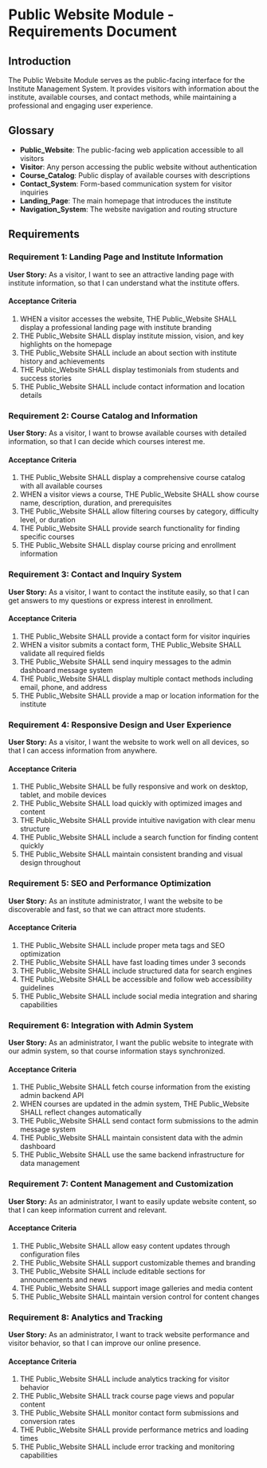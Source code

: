 # Public Website Module - Requirements Document

## Introduction

The Public Website Module serves as the public-facing interface for the Institute Management System. It provides visitors with information about the institute, available courses, and contact methods, while maintaining a professional and engaging user experience.

## Glossary

- **Public_Website**: The public-facing web application accessible to all visitors
- **Visitor**: Any person accessing the public website without authentication
- **Course_Catalog**: Public display of available courses with descriptions
- **Contact_System**: Form-based communication system for visitor inquiries
- **Landing_Page**: The main homepage that introduces the institute
- **Navigation_System**: The website navigation and routing structure

## Requirements

### Requirement 1: Landing Page and Institute Information

**User Story:** As a visitor, I want to see an attractive landing page with institute information, so that I can understand what the institute offers.

#### Acceptance Criteria

1. WHEN a visitor accesses the website, THE Public_Website SHALL display a professional landing page with institute branding
2. THE Public_Website SHALL display institute mission, vision, and key highlights on the homepage
3. THE Public_Website SHALL include an about section with institute history and achievements
4. THE Public_Website SHALL display testimonials from students and success stories
5. THE Public_Website SHALL include contact information and location details

### Requirement 2: Course Catalog and Information

**User Story:** As a visitor, I want to browse available courses with detailed information, so that I can decide which courses interest me.

#### Acceptance Criteria

1. THE Public_Website SHALL display a comprehensive course catalog with all available courses
2. WHEN a visitor views a course, THE Public_Website SHALL show course name, description, duration, and prerequisites
3. THE Public_Website SHALL allow filtering courses by category, difficulty level, or duration
4. THE Public_Website SHALL provide search functionality for finding specific courses
5. THE Public_Website SHALL display course pricing and enrollment information

### Requirement 3: Contact and Inquiry System

**User Story:** As a visitor, I want to contact the institute easily, so that I can get answers to my questions or express interest in enrollment.

#### Acceptance Criteria

1. THE Public_Website SHALL provide a contact form for visitor inquiries
2. WHEN a visitor submits a contact form, THE Public_Website SHALL validate all required fields
3. THE Public_Website SHALL send inquiry messages to the admin dashboard message system
4. THE Public_Website SHALL display multiple contact methods including email, phone, and address
5. THE Public_Website SHALL provide a map or location information for the institute

### Requirement 4: Responsive Design and User Experience

**User Story:** As a visitor, I want the website to work well on all devices, so that I can access information from anywhere.

#### Acceptance Criteria

1. THE Public_Website SHALL be fully responsive and work on desktop, tablet, and mobile devices
2. THE Public_Website SHALL load quickly with optimized images and content
3. THE Public_Website SHALL provide intuitive navigation with clear menu structure
4. THE Public_Website SHALL include a search function for finding content quickly
5. THE Public_Website SHALL maintain consistent branding and visual design throughout

### Requirement 5: SEO and Performance Optimization

**User Story:** As an institute administrator, I want the website to be discoverable and fast, so that we can attract more students.

#### Acceptance Criteria

1. THE Public_Website SHALL include proper meta tags and SEO optimization
2. THE Public_Website SHALL have fast loading times under 3 seconds
3. THE Public_Website SHALL include structured data for search engines
4. THE Public_Website SHALL be accessible and follow web accessibility guidelines
5. THE Public_Website SHALL include social media integration and sharing capabilities

### Requirement 6: Integration with Admin System

**User Story:** As an administrator, I want the public website to integrate with our admin system, so that course information stays synchronized.

#### Acceptance Criteria

1. THE Public_Website SHALL fetch course information from the existing admin backend API
2. WHEN courses are updated in the admin system, THE Public_Website SHALL reflect changes automatically
3. THE Public_Website SHALL send contact form submissions to the admin message system
4. THE Public_Website SHALL maintain consistent data with the admin dashboard
5. THE Public_Website SHALL use the same backend infrastructure for data management

### Requirement 7: Content Management and Customization

**User Story:** As an administrator, I want to easily update website content, so that I can keep information current and relevant.

#### Acceptance Criteria

1. THE Public_Website SHALL allow easy content updates through configuration files
2. THE Public_Website SHALL support customizable themes and branding
3. THE Public_Website SHALL include editable sections for announcements and news
4. THE Public_Website SHALL support image galleries and media content
5. THE Public_Website SHALL maintain version control for content changes

### Requirement 8: Analytics and Tracking

**User Story:** As an administrator, I want to track website performance and visitor behavior, so that I can improve our online presence.

#### Acceptance Criteria

1. THE Public_Website SHALL include analytics tracking for visitor behavior
2. THE Public_Website SHALL track course page views and popular content
3. THE Public_Website SHALL monitor contact form submissions and conversion rates
4. THE Public_Website SHALL provide performance metrics and loading times
5. THE Public_Website SHALL include error tracking and monitoring capabilities
